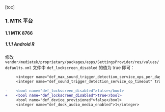 [toc]

### 1. MTK 平台

#### 1.1 MTK 8766

##### 1.1.1 Android R

修改 `vendor/mediatek/proprietary/packages/apps/SettingsProvider/res/values/defaults.xml` 文件中 `def_lockscreen_disabled` 的值为 true 即可：

```diff
     <integer name="def_max_sound_trigger_detection_service_ops_per_day" translatable="false">1000</integer>
     <integer name="def_sound_trigger_detection_service_op_timeout" translatable="false">15000</integer>
 
-    <bool name="def_lockscreen_disabled">false</bool>
+    <bool name="def_lockscreen_disabled">true</bool>
     <bool name="def_device_provisioned">false</bool>
     <integer name="def_dock_audio_media_enabled">1</integer>
```




